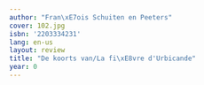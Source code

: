```yaml
---
author: "Fran\xE7ois Schuiten en Peeters"
cover: 102.jpg
isbn: '2203334231'
lang: en-us
layout: review
title: "De koorts van/La fi\xE8vre d'Urbicande"
year: 0
---
```


